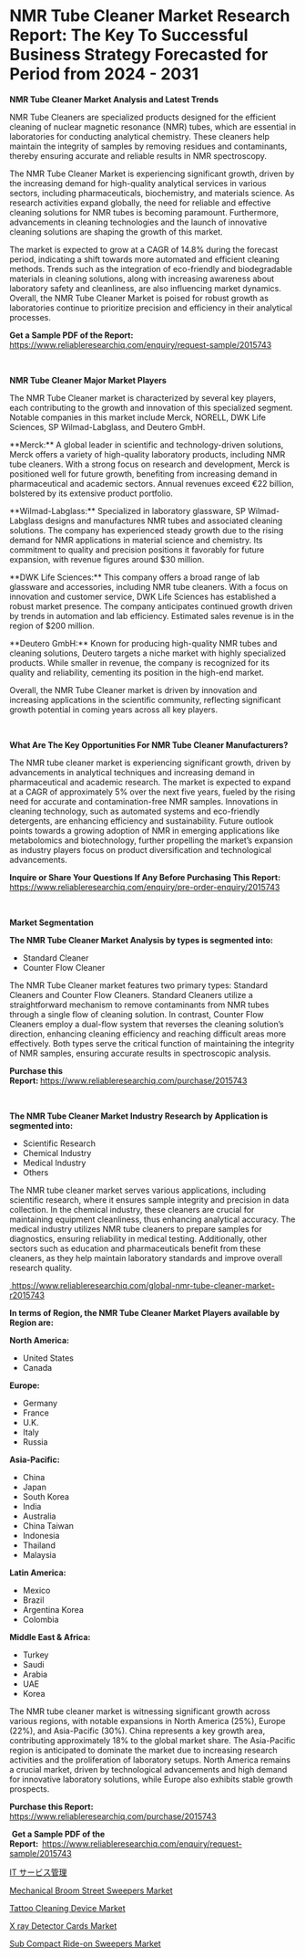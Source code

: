 <p><h1>NMR Tube Cleaner Market Research Report: The Key To Successful Business Strategy Forecasted for Period from 2024 - 2031</h1></p><p><strong>NMR Tube Cleaner Market Analysis and Latest Trends</strong></p>
<p><p>NMR Tube Cleaners are specialized products designed for the efficient cleaning of nuclear magnetic resonance (NMR) tubes, which are essential in laboratories for conducting analytical chemistry. These cleaners help maintain the integrity of samples by removing residues and contaminants, thereby ensuring accurate and reliable results in NMR spectroscopy. </p><p>The NMR Tube Cleaner Market is experiencing significant growth, driven by the increasing demand for high-quality analytical services in various sectors, including pharmaceuticals, biochemistry, and materials science. As research activities expand globally, the need for reliable and effective cleaning solutions for NMR tubes is becoming paramount. Furthermore, advancements in cleaning technologies and the launch of innovative cleaning solutions are shaping the growth of this market.</p><p>The market is expected to grow at a CAGR of 14.8% during the forecast period, indicating a shift towards more automated and efficient cleaning methods. Trends such as the integration of eco-friendly and biodegradable materials in cleaning solutions, along with increasing awareness about laboratory safety and cleanliness, are also influencing market dynamics. Overall, the NMR Tube Cleaner Market is poised for robust growth as laboratories continue to prioritize precision and efficiency in their analytical processes.</p></p>
<p><strong>Get a Sample PDF of the Report:&nbsp;</strong> <a href="https://www.reliableresearchiq.com/enquiry/request-sample/2015743?utm_campaign=101&utm_medium=2&utm_source=Github&utm_content=ia&utm_term=27102024&utm_id=nmr-tube-cleaner">https://www.reliableresearchiq.com/enquiry/request-sample/2015743</a></p>
<p>&nbsp;</p>
<p><strong>NMR Tube Cleaner Major Market Players</strong></p>
<p><p>The NMR Tube Cleaner market is characterized by several key players, each contributing to the growth and innovation of this specialized segment. Notable companies in this market include Merck, NORELL, DWK Life Sciences, SP Wilmad-Labglass, and Deutero GmbH.</p><p>**Merck:** A global leader in scientific and technology-driven solutions, Merck offers a variety of high-quality laboratory products, including NMR tube cleaners. With a strong focus on research and development, Merck is positioned well for future growth, benefiting from increasing demand in pharmaceutical and academic sectors. Annual revenues exceed €22 billion, bolstered by its extensive product portfolio.</p><p>**Wilmad-Labglass:** Specialized in laboratory glassware, SP Wilmad-Labglass designs and manufactures NMR tubes and associated cleaning solutions. The company has experienced steady growth due to the rising demand for NMR applications in material science and chemistry. Its commitment to quality and precision positions it favorably for future expansion, with revenue figures around $30 million.</p><p>**DWK Life Sciences:** This company offers a broad range of lab glassware and accessories, including NMR tube cleaners. With a focus on innovation and customer service, DWK Life Sciences has established a robust market presence. The company anticipates continued growth driven by trends in automation and lab efficiency. Estimated sales revenue is in the region of $200 million.</p><p>**Deutero GmbH:** Known for producing high-quality NMR tubes and cleaning solutions, Deutero targets a niche market with highly specialized products. While smaller in revenue, the company is recognized for its quality and reliability, cementing its position in the high-end market.</p><p>Overall, the NMR Tube Cleaner market is driven by innovation and increasing applications in the scientific community, reflecting significant growth potential in coming years across all key players.</p></p>
<p>&nbsp;</p>
<p><strong>What Are The Key Opportunities For NMR Tube Cleaner Manufacturers?</strong></p>
<p><p>The NMR tube cleaner market is experiencing significant growth, driven by advancements in analytical techniques and increasing demand in pharmaceutical and academic research. The market is expected to expand at a CAGR of approximately 5% over the next five years, fueled by the rising need for accurate and contamination-free NMR samples. Innovations in cleaning technology, such as automated systems and eco-friendly detergents, are enhancing efficiency and sustainability. Future outlook points towards a growing adoption of NMR in emerging applications like metabolomics and biotechnology, further propelling the market’s expansion as industry players focus on product diversification and technological advancements.</p></p>
<p><strong>Inquire or Share Your Questions If Any Before Purchasing This Report:</strong> <a href="https://www.reliableresearchiq.com/enquiry/pre-order-enquiry/2015743?utm_campaign=101&utm_medium=2&utm_source=Github&utm_content=ia&utm_term=27102024&utm_id=nmr-tube-cleaner">https://www.reliableresearchiq.com/enquiry/pre-order-enquiry/2015743</a></p>
<p>&nbsp;</p>
<p><strong>Market Segmentation</strong></p>
<p><strong>The NMR Tube Cleaner Market Analysis by types is segmented into:</strong></p>
<p><ul><li>Standard Cleaner</li><li>Counter Flow Cleaner</li></ul></p>
<p><p>The NMR Tube Cleaner market features two primary types: Standard Cleaners and Counter Flow Cleaners. Standard Cleaners utilize a straightforward mechanism to remove contaminants from NMR tubes through a single flow of cleaning solution. In contrast, Counter Flow Cleaners employ a dual-flow system that reverses the cleaning solution’s direction, enhancing cleaning efficiency and reaching difficult areas more effectively. Both types serve the critical function of maintaining the integrity of NMR samples, ensuring accurate results in spectroscopic analysis.</p></p>
<p><strong>Purchase this Report:&nbsp;</strong><a href="https://www.reliableresearchiq.com/purchase/2015743?utm_campaign=101&utm_medium=2&utm_source=Github&utm_content=ia&utm_term=27102024&utm_id=nmr-tube-cleaner">https://www.reliableresearchiq.com/purchase/2015743</a></p>
<p>&nbsp;</p>
<p><strong>The NMR Tube Cleaner Market Industry Research by Application is segmented into:</strong></p>
<p><ul><li>Scientific Research</li><li>Chemical Industry</li><li>Medical Industry</li><li>Others</li></ul></p>
<p><p>The NMR tube cleaner market serves various applications, including scientific research, where it ensures sample integrity and precision in data collection. In the chemical industry, these cleaners are crucial for maintaining equipment cleanliness, thus enhancing analytical accuracy. The medical industry utilizes NMR tube cleaners to prepare samples for diagnostics, ensuring reliability in medical testing. Additionally, other sectors such as education and pharmaceuticals benefit from these cleaners, as they help maintain laboratory standards and improve overall research quality.</p></p>
<p><a href="https://www.reliableresearchiq.com/global-nmr-tube-cleaner-market-r2015743?utm_campaign=101&utm_medium=2&utm_source=Github&utm_content=ia&utm_term=27102024&utm_id=nmr-tube-cleaner">&nbsp;https://www.reliableresearchiq.com/global-nmr-tube-cleaner-market-r2015743</a></p>
<p><strong>In terms of Region, the NMR Tube Cleaner Market Players available by Region are:</strong></p>
<p>
    <p> <strong> North America: </strong>
        <ul>
            <li>United States</li>
            <li>Canada</li>
        </ul>
        </p> 
    <p> <strong> Europe: </strong>
        <ul>
            <li>Germany</li>
            <li>France</li>
            <li>U.K.</li>
            <li>Italy</li>
            <li>Russia</li>
        </ul>
        </p> 
    <p> <strong> Asia-Pacific: </strong>
        <ul>
            <li>China</li>
            <li>Japan</li>
            <li>South Korea</li>
            <li>India</li>
            <li>Australia</li>
            <li>China Taiwan</li>
            <li>Indonesia</li>
            <li>Thailand</li>
            <li>Malaysia</li>
        </ul>
        </p> 
    <p> <strong> Latin America: </strong>
        <ul>
            <li>Mexico</li>
            <li>Brazil</li>
            <li>Argentina Korea</li>
            <li>Colombia</li>
        </ul>
        </p> 
    <p> <strong> Middle East & Africa: </strong>
        <ul>
            <li>Turkey</li>
            <li>Saudi</li>
            <li>Arabia</li>
            <li>UAE</li>
            <li>Korea</li>
        </ul>
    </p>
    </p>
<p><p>The NMR tube cleaner market is witnessing significant growth across various regions, with notable expansions in North America (25%), Europe (22%), and Asia-Pacific (30%). China represents a key growth area, contributing approximately 18% to the global market share. The Asia-Pacific region is anticipated to dominate the market due to increasing research activities and the proliferation of laboratory setups. North America remains a crucial market, driven by technological advancements and high demand for innovative laboratory solutions, while Europe also exhibits stable growth prospects.</p></p>
<p><strong>Purchase this Report: </strong><a href="https://www.reliableresearchiq.com/purchase/2015743?utm_campaign=101&utm_medium=2&utm_source=Github&utm_content=ia&utm_term=27102024&utm_id=nmr-tube-cleaner">https://www.reliableresearchiq.com/purchase/2015743</a></p>
<p>&nbsp;<strong>Get a Sample PDF of the Report:&nbsp;&nbsp;</strong><a href="https://www.reliableresearchiq.com/enquiry/request-sample/2015743?utm_campaign=101&utm_medium=2&utm_source=Github&utm_content=ia&utm_term=27102024&utm_id=nmr-tube-cleaner">https://www.reliableresearchiq.com/enquiry/request-sample/2015743</a></p>
<p><strong></strong></p>
<p><p><a href="https://github.com/lababdou/Market-Research-Report-List-6/blob/main/902690920884.md?utm_campaign=101&utm_medium=2&utm_source=Github&utm_content=ia&utm_term=27102024&utm_id=nmr-tube-cleaner">IT サービス管理</a></p><p><a href="https://www.linkedin.com/pulse/mechanical-broom-street-sweepers-market-analysis-report-4dw9f?utm_campaign=101&utm_medium=2&utm_source=Github&utm_content=ia&utm_term=27102024&utm_id=nmr-tube-cleaner">Mechanical Broom Street Sweepers Market</a></p><p><a href="https://issuu.com/reportprime-2/docs/tattoo-cleaning-device-market-size-_dae2c8c7b9e4da?utm_campaign=101&utm_medium=2&utm_source=Github&utm_content=ia&utm_term=27102024&utm_id=nmr-tube-cleaner">Tattoo Cleaning Device Market</a></p><p><a href="https://github.com/cleora2ime/Market-Research-Report-List-1/blob/main/x-ray-detector-cards-market.md?utm_campaign=101&utm_medium=2&utm_source=Github&utm_content=ia&utm_term=27102024&utm_id=nmr-tube-cleaner">X ray Detector Cards Market</a></p><p><a href="https://www.linkedin.com/pulse/sub-compact-ride-on-sweepers-market-trends-detailed-study-1wzff?utm_campaign=101&utm_medium=2&utm_source=Github&utm_content=ia&utm_term=27102024&utm_id=nmr-tube-cleaner">Sub Compact Ride-on Sweepers Market</a></p></p>